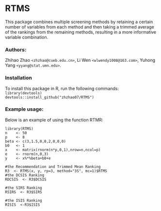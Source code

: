 # RTMS
This package combines multiple screening methods by retaining a certain number of variables from each method and then taking a trimmed average of the rankings from the remaining methods, resulting in a more informative variable combination.   
### Authors: 
Zhihao Zhao `<zhzhao@cueb.edu.cn>`, Li Wen `<wlwendy1008@163.com>`, Yuhong Yang `<yyang@stat.umn.edu>`.  
### Installation
To install this package in R, run the following commands:  
`library(devtools)`  
`devtools::install_github("zhzhao07/RTMS")`  



### Example usage:
Below is an example of using the function RTMR:  
```#generate simulation data  
library(RTMS)  
n    <- 50  
p    <- 8  
beta <- c(3,1.5,0,0,2,0,0,0)  
b0   <- 1  
x    <- matrix(rnorm(n*p,0,1),nrow=n,ncol=p)  
e    <- rnorm(n,0,3)  
y    <- x%*%beta+b0+e  

#the Recommendation and Trimmed Mean Ranking
R3  <- RTMS(x, y, rp=3, method="3S", mc=1)$RTMS
#the DCSIS Ranking
RDCSIS  <- R3$DCSIS

#the SIRS Ranking
RSIRS  <- R3$SIRS

#the ISIS Ranking
RISIS  <-R3$ISIS

